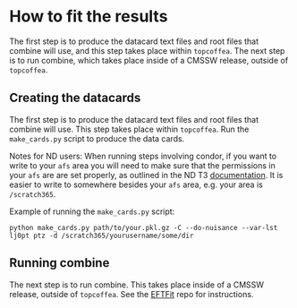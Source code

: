 # How to fit the results

The first step is to produce the datacard text files and root files that combine will use, and this step takes place within `topcoffea`.  The next step is to run combine, which takes place inside of a CMSSW release, outside of `topcoffea`.

## Creating the datacards

The first step is to produce the datacard text files and root files that combine will use. This step takes place within `topcoffea`. Run the `make_cards.py` script to produce the data cards.

Notes for ND users: When running steps involving condor, if you want to write to your `afs` area you will need to make sure that the permissions in your `afs` are are set properly, as outlined in the ND T3 [documentation](https://docs.crc.nd.edu/resources/NDCMS/ndcms.html#setting-up-environment). It is easier to write to somewhere besides your `afs` area, e.g. your area is `/scratch365`.

Example of running the `make_cards.py` script:
```
python make_cards.py path/to/your.pkl.gz -C --do-nuisance --var-lst lj0pt ptz -d /scratch365/yourusername/some/dir
```

## Running combine

 The next step is to run combine. This takes place inside of a CMSSW release, outside of `topcoffea`. See the [EFTFit](https://github.com/TopEFT/EFTFit) repo for instructions.
